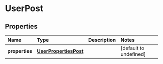 # UserPost

## Properties

| Name | Type | Description | Notes |
| :--- | :--- | :--- | :--- |
| **properties** | [**UserPropertiesPost**](userpropertiespost.md) |  | \[default to undefined\] |

